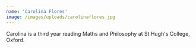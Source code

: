 ```yaml
---
name: 'Carolina Flores'
image: /images/uploads/carolinaflores.jpg
---
```

Carolina is a third year reading Maths and Philosophy at St Hugh's College, Oxford.